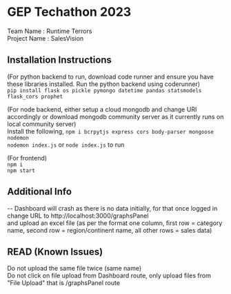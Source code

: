 # GEP Techathon 2023   

Team Name : Runtime Terrors  
Project Name : SalesVision   

Installation Instructions  
--
(For python backend to run, download code runner and ensure you have these libraries installed. Run the python backend using coderunner)   
```pip install flask os pickle pymongo datetime pandas statsmodels flask_cors prophet```    

(For node backend, either setup a cloud mongodb and change URI accordingly or download mongodb community server as it currently runs on local community server)  
Install the following, `npm i bcrpytjs express cors body-parser mongoose nodemon`  
`nodemon index.js` or `node index.js` to run  

(For frontend)  
`npm i `  
`npm start  `

## Additional Info  
--
Dashboard will crash as there is no data initially, for that once logged in change URL to http://localhost:3000/graphsPanel  
and upload an excel file (as per the format one column, first row = category name, second row = region/continent name, all other rows = sales data)  

## READ (Known Issues)  

Do not upload the same file twice (same name)  
Do not click on file upload from Dashboard route, only upload files from "File Upload" that is /graphsPanel route  
